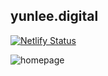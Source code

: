 ## yunlee.digital

[![Netlify Status](https://api.netlify.com/api/v1/badges/8d034914-a7d8-4dc5-aa16-09c684d2ff4f/deploy-status)](https://app.netlify.com/sites/elegant-nightingale-ee9924/deploys)

![homepage](https://raw.githubusercontent.com/StefKors/yunlee.digital/master/README/homepage2.png)
